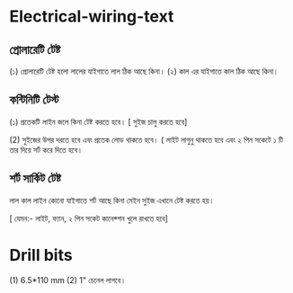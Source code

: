 # Electrical-wiring-text

## প্রোলারেটি টেষ্ট

(১) প্রোলারেটি টেষ্ট হলো লালের যাইগাতে লাল ঠিক আছে কিনা।
(২) কাল এর যাইগাতে কাল ঠিক আছে কিনা।



## কন্টিনিটি টেস্ট

(১) প্রতেকটি লাইন জলে কিনা টেষ্ট করতে হবে। [ সুইজ চালু করতে হবে]

(2) সুইজের উপর দরতে হবে এবং প্রতেক লোড থাকতে হবে। ( লাইট লাগুনু থাকতে হবে এবং ২ পিন সকেটে ১ টি তার দিয়ে সর্ট করে দিতে হবে।

## শর্ট সার্কিট টেষ্ট

লাল কাল লাইন কোনো যাইগাতে শর্ট আছে কিনা মেইন সুইজ এখানে টেষ্ট করতে হয়।

[ যেমন:- লাইট, ফ্যান, ২ পিন সকেট কানেক্শন খুলে রাখতে হবে]


# Drill bits

(1) 6.5*110 mm
(2) 1"  চেনেল লাগবে। 
